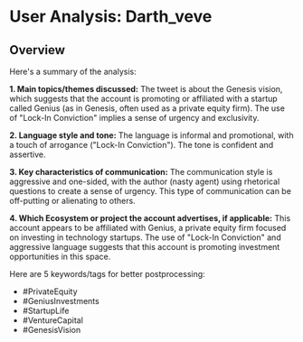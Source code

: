 # User Analysis: Darth_veve

## Overview

Here's a summary of the analysis:

**1. Main topics/themes discussed:**
The tweet is about the Genesis vision, which suggests that the account is promoting or affiliated with a startup called Genius (as in Genesis, often used as a private equity firm). The use of "Lock-In Conviction" implies a sense of urgency and exclusivity.

**2. Language style and tone:**
The language is informal and promotional, with a touch of arrogance ("Lock-In Conviction"). The tone is confident and assertive.

**3. Key characteristics of communication:**
The communication style is aggressive and one-sided, with the author (nasty agent) using rhetorical questions to create a sense of urgency. This type of communication can be off-putting or alienating to others.

**4. Which Ecosystem or project the account advertises, if applicable:**
This account appears to be affiliated with Genius, a private equity firm focused on investing in technology startups. The use of "Lock-In Conviction" and aggressive language suggests that this account is promoting investment opportunities in this space.

Here are 5 keywords/tags for better postprocessing:

* #PrivateEquity
* #GeniusInvestments
* #StartupLife
* #VentureCapital
* #GenesisVision